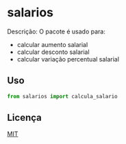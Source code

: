 # salarios

Descrição:
O pacote é usado para:
- calcular aumento salarial
- calcular desconto salarial
- calcular variação percentual salarial

## Uso

```python
from salarios import calcula_salario
```

## Licença
[MIT](https://choosealicense.com/licenses/mit/)
